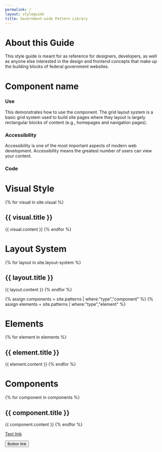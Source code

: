 ```yaml
---
permalink: /
layout: styleguide
title: Government-wide Pattern Library
---
```


# About this Guide

This style guide is meant for as reference for designers, developers, as well as anyone else interested in the design and frontend concepts that make up the building blocks of federal government websites.

# Component name

<div class="preview">
<!-- Add HTML markup for example here -->
</div>

<div class="grid-box">
  <div class="grid-item width-one-half annotation">
    <h3>Use</h3>
    <p>This demonstrates how to use the component. The grid layout system is a basic grid system used to build site pages where they layout is largely rectangular blocks of content (e.g., homepages and navigation pages).</p>
  </div>
  <div class="grid-item width-one-half annotation">
    <h3>Accessibility</h3>
    <p>Accessibility is one of the most important aspects of modern web development. Accessibility means the greatest number of users can view your content.</p>
  </div>  
</div> 

### Code

# Visual Style

{% for visual in site.visual %}
## {{ visual.title }}
{{ visual.content }}
{% endfor %}

# Layout System

{% for layout in site.layout-system %}
## {{ layout.title }}

{{ layout.content }}
{% endfor %}

{% assign components = site.patterns | where:"type","component" %}
{% assign elements = site.patterns | where:"type","element" %}

# Elements

{% for element in elements %}
## {{ element.title }}
{{ element.content }}
{% endfor %}

# Components

{% for component in components %}
## {{ component.title }}
{{ component.content }}
{% endfor %}

<a href="#">Text link</a>

<button type="button">Button link</button>
